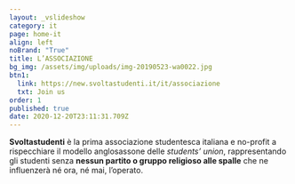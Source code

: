```yaml
---
layout: _vslideshow
category: it
page: home-it
align: left
noBrand: "True"
title: L’ASSOCIAZIONE
bg_img: /assets/img/uploads/img-20190523-wa0022.jpg
btn1:
  link: https://new.svoltastudenti.it/it/associazione
  txt: Join us
order: 1
published: true
date: 2020-12-20T23:11:31.709Z
---
```

**Svoltastudenti** è la prima associazione studentesca italiana e no-profit a rispecchiare il modello anglosassone delle *students’ union*, rappresentando gli studenti senza **nessun partito o gruppo religioso alle spalle** che ne influenzerà né ora, né mai, l’operato.